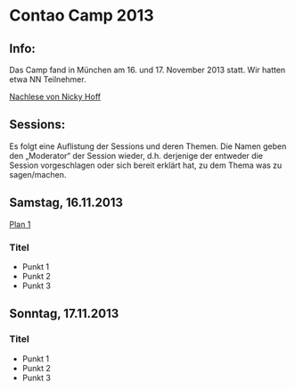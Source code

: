 # Contao Camp 2013

## Info:
Das Camp fand in München am 16. und 17. November 2013 statt. Wir hatten etwa NN Teilnehmer.

[Nachlese von Nicky Hoff](https://contao.org/de/news/nachlese-contao-camp-2013-muenchen)

## Sessions:
Es folgt eine Auflistung der Sessions und deren Themen. Die Namen geben den
„Moderator“ der Session wieder, d.h. derjenige der entweder die Session
vorgeschlagen oder sich bereit erklärt hat, zu dem Thema was zu sagen/machen.

## Samstag, 16.11.2013

[Plan 1](2013_plan_tag1.jpg)

### Titel

* Punkt 1
* Punkt 2
* Punkt 3


## Sonntag, 17.11.2013

### Titel

* Punkt 1
* Punkt 2
* Punkt 3
